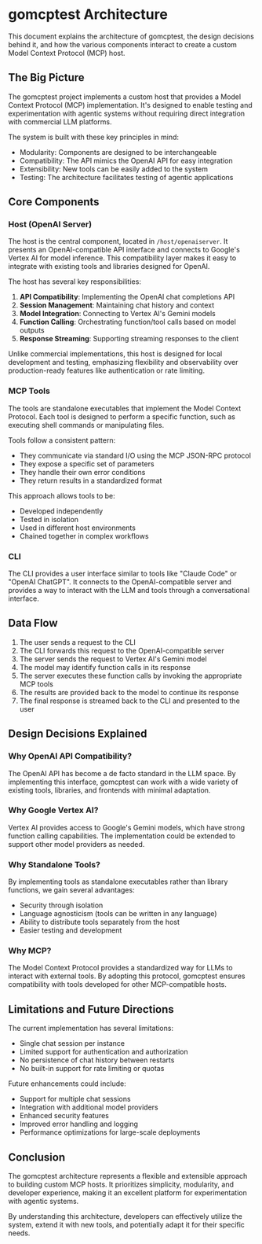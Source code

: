 # gomcptest Architecture

This document explains the architecture of gomcptest, the design decisions behind it, and how the various components interact to create a custom Model Context Protocol (MCP) host.

## The Big Picture

The gomcptest project implements a custom host that provides a Model Context Protocol (MCP) implementation. It's designed to enable testing and experimentation with agentic systems without requiring direct integration with commercial LLM platforms.

The system is built with these key principles in mind:
- Modularity: Components are designed to be interchangeable
- Compatibility: The API mimics the OpenAI API for easy integration
- Extensibility: New tools can be easily added to the system
- Testing: The architecture facilitates testing of agentic applications

## Core Components

### Host (OpenAI Server)

The host is the central component, located in `/host/openaiserver`. It presents an OpenAI-compatible API interface and connects to Google's Vertex AI for model inference. This compatibility layer makes it easy to integrate with existing tools and libraries designed for OpenAI.

The host has several key responsibilities:
1. **API Compatibility**: Implementing the OpenAI chat completions API
2. **Session Management**: Maintaining chat history and context
3. **Model Integration**: Connecting to Vertex AI's Gemini models
4. **Function Calling**: Orchestrating function/tool calls based on model outputs
5. **Response Streaming**: Supporting streaming responses to the client

Unlike commercial implementations, this host is designed for local development and testing, emphasizing flexibility and observability over production-ready features like authentication or rate limiting.

### MCP Tools

The tools are standalone executables that implement the Model Context Protocol. Each tool is designed to perform a specific function, such as executing shell commands or manipulating files.

Tools follow a consistent pattern:
- They communicate via standard I/O using the MCP JSON-RPC protocol
- They expose a specific set of parameters
- They handle their own error conditions
- They return results in a standardized format

This approach allows tools to be:
- Developed independently
- Tested in isolation
- Used in different host environments
- Chained together in complex workflows

### CLI

The CLI provides a user interface similar to tools like "Claude Code" or "OpenAI ChatGPT". It connects to the OpenAI-compatible server and provides a way to interact with the LLM and tools through a conversational interface.

## Data Flow

1. The user sends a request to the CLI
2. The CLI forwards this request to the OpenAI-compatible server
3. The server sends the request to Vertex AI's Gemini model
4. The model may identify function calls in its response
5. The server executes these function calls by invoking the appropriate MCP tools
6. The results are provided back to the model to continue its response
7. The final response is streamed back to the CLI and presented to the user

## Design Decisions Explained

### Why OpenAI API Compatibility?

The OpenAI API has become a de facto standard in the LLM space. By implementing this interface, gomcptest can work with a wide variety of existing tools, libraries, and frontends with minimal adaptation.

### Why Google Vertex AI?

Vertex AI provides access to Google's Gemini models, which have strong function calling capabilities. The implementation could be extended to support other model providers as needed.

### Why Standalone Tools?

By implementing tools as standalone executables rather than library functions, we gain several advantages:
- Security through isolation
- Language agnosticism (tools can be written in any language)
- Ability to distribute tools separately from the host
- Easier testing and development

### Why MCP?

The Model Context Protocol provides a standardized way for LLMs to interact with external tools. By adopting this protocol, gomcptest ensures compatibility with tools developed for other MCP-compatible hosts.

## Limitations and Future Directions

The current implementation has several limitations:
- Single chat session per instance
- Limited support for authentication and authorization
- No persistence of chat history between restarts
- No built-in support for rate limiting or quotas

Future enhancements could include:
- Support for multiple chat sessions
- Integration with additional model providers
- Enhanced security features
- Improved error handling and logging
- Performance optimizations for large-scale deployments

## Conclusion

The gomcptest architecture represents a flexible and extensible approach to building custom MCP hosts. It prioritizes simplicity, modularity, and developer experience, making it an excellent platform for experimentation with agentic systems.

By understanding this architecture, developers can effectively utilize the system, extend it with new tools, and potentially adapt it for their specific needs.
